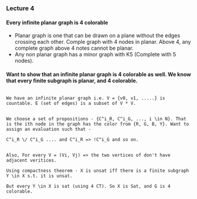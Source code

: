 ### Lecture 4

#### Every infinite planar graph is 4 colorable

* Planar graph is one that can be drawn on a plane without the edges crossing each other. Comple graph with 4 nodes in planar. Above 4, any complete graph above 4 notes cannot be planar. 
* Any non planar graph has a minor graph with K5 (Complete with 5 nodes). 

#### Want to show that an infinite planar graph is 4 colorable as well. We know that every finite subgraph is planar, and 4 colorable.


```

We have an infinite planar graph i.e. V = {v0, v1, .....} is countable. E (set of edges) is a subset of V * V. 


We choose a set of propositions - {C^i_R, C^i_G, ..., i \in N}. That is the ith node in the graph has the color from {R, G, B, Y}. Want to assign an evaluation such that - 

C^i_R \/ C^i_G .... and C^i_R => !C^i_G and so on. 


Also, For every V = (Vi, Vj) => the two vertices of don't have adjacent veritices.

Using compactness theorem - X is unsat iff there is a finite subgraph Y \in X s.t. it is unsat. 

But every Y \in X is sat (using 4 CT). So X is Sat, and G is 4 colorable.
